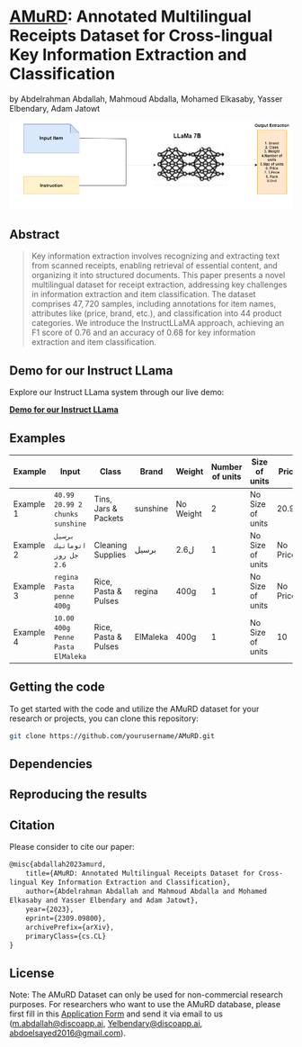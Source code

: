 # <a href="https://arxiv.org/abs/2309.09800">AMuRD</a>: Annotated Multilingual Receipts Dataset for Cross-lingual Key Information Extraction and Classification 

by
Abdelrahman Abdallah,
Mahmoud Abdalla,
Mohamed Elkasaby,
Yasser Elbendary, 
Adam Jatowt




![](images/model.png)




## Abstract

> Key information extraction involves recognizing and extracting text from scanned receipts, 
enabling retrieval of essential content, and organizing it into structured documents. 
This paper presents a novel multilingual dataset for receipt extraction, addressing key challenges in information extraction and item classification. 
The dataset comprises $47,720$ samples, including annotations for item names, attributes like (price, brand, etc.), and classification into $44$ product categories. 
We introduce the InstructLLaMA approach, achieving an F1 score of $0.76$ and an accuracy of $0.68$ for key information extraction and item classification.


## Demo for our Instruct LLama


Explore our Instruct LLama system through our live demo:

[**Demo for our Instruct LLama**](http://18.188.209.98:5052/)


## Examples

| Example | Input                                | Class                 | Brand        | Weight    | Number of units | Size of units  | Price   | T.Price | Pack   | Unit  |
| ------- | ------------------------------------ | ---------------------- | -------------| --------- | ---------------- | --------------- | ------- | ------- | ------ | ----- |
| Example 1| `40.99 20.99 2 chunks sunshine`    | Tins, Jars & Packets   | sunshine     | No Weight | 2                | No Size of units| 20.99   | 40.99   | علبة   | No Unit |
| Example 2| `برسيل اتوماتيك جل روز 2.6`      | Cleaning Supplies      | برسيل       | 2.6ل      | 1                | No Size of units| No Price| No T.Price | عبوة | ل     |
| Example 3| `regina Pasta penne 400g`           | Rice, Pasta & Pulses   | regina       | 400g      | 1                | No Size of units| No Price| No T.Price | كيس   | g     |
| Example 4| `10.00 400g Penne Pasta ElMaleka`   | Rice, Pasta & Pulses   | ElMaleka     | 400g      | 1                | No Size of units| 10      | 10      | كيس   | g     |


## Getting the code

To get started with the code and utilize the AMuRD dataset for your research or projects, you can clone this repository:

```bash
git clone https://github.com/yourusername/AMuRD.git
```




## Dependencies

## Reproducing the results



## Citation 
Please consider to cite our paper:
```
@misc{abdallah2023amurd,
    title={AMuRD: Annotated Multilingual Receipts Dataset for Cross-lingual Key Information Extraction and Classification},
    author={Abdelrahman Abdallah and Mahmoud Abdalla and Mohamed Elkasaby and Yasser Elbendary and Adam Jatowt},
    year={2023},
    eprint={2309.09800},
    archivePrefix={arXiv},
    primaryClass={cs.CL}
}
```

## License


Note: The AMuRD Dataset can only be used for non-commercial research purposes. 
For researchers who want to use the AMuRD database, please first fill
in this [Application Form](Application_Form/Application_Form_for_AMuRD.doc) 
and send it via email to us ([m.abdallah@discoapp.ai](mailto:m.abdallah@discoapp.ai), [Yelbendary@discoapp.ai](mailto:Yelbendary@discoapp.ai), [abdoelsayed2016@gmail.com](mailto:abdoelsayed2016@gmail.com)). 


